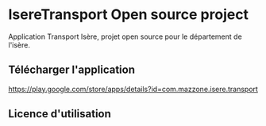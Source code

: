 # IsereTransport Open source project
Application Transport Isère, projet open source pour le département de l'isère.

## Télécharger l'application
https://play.google.com/store/apps/details?id=com.mazzone.isere.transport


## Licence d'utilisation
